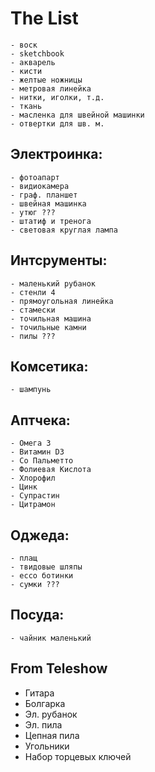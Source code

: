 

# The List #

    - воск
    - sketchbook
    - акварель
    - кисти
    - желтые ножницы
    - метровая линейка
    - нитки, иголки, т.д.
    - ткань
    - масленка для швейной машинки
    - отвертки для шв. м.

## Электроинка: ##

    - фотоапарт
    - видиокамера
    - граф. планшет
    - швейная машинка
    - утюг ???
    - штатиф и тренога
    - световая круглая лампа

## Интсрументы: ##

    - маленький рубанок
    - стенли 4
    - прямоугольная линейка
    - стамески
    - точильная машина
    - точильные камни
    - пилы ???

## Комсетика: ##

    - шампунь

## Аптчека: ##

    - Омега 3
    - Витамин D3
    - Со Пальметто
    - Фолиевая Кислота
    - Хлорофил
    - Цинк
    - Супрастин
    - Цитрамон

## Оджeда: ##

    - плащ
    - твидовые шляпы
    - ecco ботинки
    - сумки ???

## Посуда: ##

    - чайник маленький


## From Teleshow

- Гитара
- Болгарка
- Эл. рубанок
- Эл. пила
- Цепная пила
- Угольники
- Набор торцевых ключей
